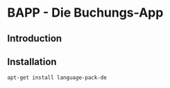 # BAPP - Die Buchungs-App

## Introduction

## Installation
```bash
apt-get install language-pack-de
```
